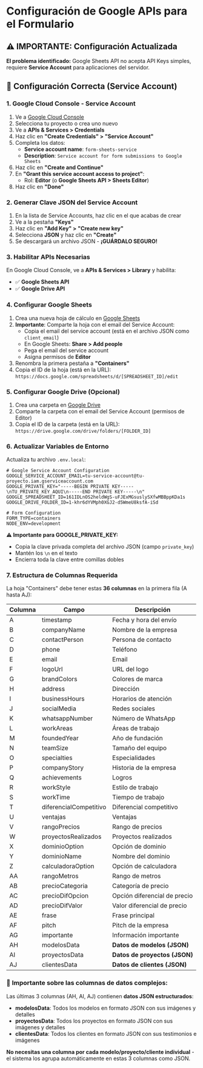 # Configuración de Google APIs para el Formulario

## ⚠️ IMPORTANTE: Configuración Actualizada

**El problema identificado:** Google Sheets API no acepta API Keys simples, requiere **Service Account** para aplicaciones del servidor.

## 🔧 Configuración Correcta (Service Account)

### 1. Google Cloud Console - Service Account

1. Ve a [Google Cloud Console](https://console.cloud.google.com/)
2. Selecciona tu proyecto o crea uno nuevo
3. Ve a **APIs & Services > Credentials**
4. Haz clic en **"Create Credentials" > "Service Account"**
5. Completa los datos:
   - **Service account name**: `form-sheets-service`
   - **Description**: `Service account for form submissions to Google Sheets`
6. Haz clic en **"Create and Continue"**
7. En **"Grant this service account access to project"**:
   - Rol: **Editor** (o **Google Sheets API > Sheets Editor**)
8. Haz clic en **"Done"**

### 2. Generar Clave JSON del Service Account

1. En la lista de Service Accounts, haz clic en el que acabas de crear
2. Ve a la pestaña **"Keys"**
3. Haz clic en **"Add Key" > "Create new key"**
4. Selecciona **JSON** y haz clic en **"Create"**
5. Se descargará un archivo JSON - **¡GUÁRDALO SEGURO!**

### 3. Habilitar APIs Necesarias

En Google Cloud Console, ve a **APIs & Services > Library** y habilita:
- ✅ **Google Sheets API**
- ✅ **Google Drive API**

### 4. Configurar Google Sheets

1. Crea una nueva hoja de cálculo en [Google Sheets](https://sheets.google.com)
2. **Importante**: Comparte la hoja con el email del Service Account:
   - Copia el email del service account (está en el archivo JSON como `client_email`)
   - En Google Sheets: **Share > Add people** 
   - Pega el email del service account
   - Asigna permisos de **Editor**
3. Renombra la primera pestaña a **"Containers"**
4. Copia el ID de la hoja (está en la URL): `https://docs.google.com/spreadsheets/d/[SPREADSHEET_ID]/edit`

### 5. Configurar Google Drive (Opcional)

1. Crea una carpeta en [Google Drive](https://drive.google.com)
2. Comparte la carpeta con el email del Service Account (permisos de Editor)
3. Copia el ID de la carpeta (está en la URL): `https://drive.google.com/drive/folders/[FOLDER_ID]`

### 6. Actualizar Variables de Entorno

Actualiza tu archivo `.env.local`:

```env
# Google Service Account Configuration
GOOGLE_SERVICE_ACCOUNT_EMAIL=tu-service-account@tu-proyecto.iam.gserviceaccount.com
GOOGLE_PRIVATE_KEY="-----BEGIN PRIVATE KEY-----\nTU_PRIVATE_KEY_AQUI\n-----END PRIVATE KEY-----\n"
GOOGLE_SPREADSHEET_ID=161IDLnOS2heldWgS-uFJExMGsuslySXfwMBBppKDa1s
GOOGLE_DRIVE_FOLDER_ID=1-khr6dYVMph0XGJ2-d5WmeU8ksfA-iSd

# Form Configuration
FORM_TYPE=containers
NODE_ENV=development
```

**⚠️ Importante para GOOGLE_PRIVATE_KEY:**
- Copia la clave privada completa del archivo JSON (campo `private_key`)
- Mantén los `\n` en el texto
- Encierra toda la clave entre comillas dobles

### 7. Estructura de Columnas Requerida

La hoja "Containers" debe tener estas **36 columnas** en la primera fila (A hasta AJ):

| Columna | Campo | Descripción |
|---------|-------|-------------|
| A | timestamp | Fecha y hora del envío |
| B | companyName | Nombre de la empresa |
| C | contactPerson | Persona de contacto |
| D | phone | Teléfono |
| E | email | Email |
| F | logoUrl | URL del logo |
| G | brandColors | Colores de marca |
| H | address | Dirección |
| I | businessHours | Horarios de atención |
| J | socialMedia | Redes sociales |
| K | whatsappNumber | Número de WhatsApp |
| L | workAreas | Áreas de trabajo |
| M | foundedYear | Año de fundación |
| N | teamSize | Tamaño del equipo |
| O | specialties | Especialidades |
| P | companyStory | Historia de la empresa |
| Q | achievements | Logros |
| R | workStyle | Estilo de trabajo |
| S | workTime | Tiempo de trabajo |
| T | diferencialCompetitivo | Diferencial competitivo |
| U | ventajas | Ventajas |
| V | rangoPrecios | Rango de precios |
| W | proyectosRealizados | Proyectos realizados |
| X | dominioOption | Opción de dominio |
| Y | dominioName | Nombre del dominio |
| Z | calculadoraOption | Opción de calculadora |
| AA | rangoMetros | Rango de metros |
| AB | precioCategoria | Categoría de precio |
| AC | precioDifOpcion | Opción diferencial de precio |
| AD | precioDifValor | Valor diferencial de precio |
| AE | frase | Frase principal |
| AF | pitch | Pitch de la empresa |
| AG | importante | Información importante |
| AH | modelosData | **Datos de modelos (JSON)** |
| AI | proyectosData | **Datos de proyectos (JSON)** |
| AJ | clientesData | **Datos de clientes (JSON)** |

### 📝 **Importante sobre las columnas de datos complejos:**

Las últimas 3 columnas (AH, AI, AJ) contienen **datos JSON estructurados**:

- **modelosData**: Todos los modelos en formato JSON con sus imágenes y detalles
- **proyectosData**: Todos los proyectos en formato JSON con sus imágenes y detalles  
- **clientesData**: Todos los clientes en formato JSON con sus testimonios e imágenes

**No necesitas una columna por cada modelo/proyecto/cliente individual** - el sistema los agrupa automáticamente en estas 3 columnas como JSON.